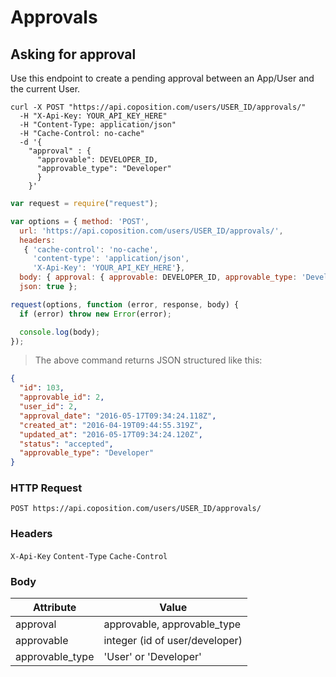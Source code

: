 # Approvals

## Asking for approval

Use this endpoint to create a pending approval between an App/User and the current User.

```shell
curl -X POST "https://api.coposition.com/users/USER_ID/approvals/"
  -H "X-Api-Key: YOUR_API_KEY_HERE"
  -H "Content-Type: application/json"
  -H "Cache-Control: no-cache"
  -d '{
    "approval" : {
      "approvable": DEVELOPER_ID,
      "approvable_type": "Developer"
      }
    }'
```
```javascript
var request = require("request");

var options = { method: 'POST',
  url: 'https://api.coposition.com/users/USER_ID/approvals/',
  headers:
   { 'cache-control': 'no-cache',
     'content-type': 'application/json',
     'X-Api-Key': 'YOUR_API_KEY_HERE'},
  body: { approval: { approvable: DEVELOPER_ID, approvable_type: 'Developer' } },
  json: true };

request(options, function (error, response, body) {
  if (error) throw new Error(error);

  console.log(body);
});

```
> The above command returns JSON structured like this:

```json
{
  "id": 103,
  "approvable_id": 2,
  "user_id": 2,
  "approval_date": "2016-05-17T09:34:24.118Z",
  "created_at": "2016-04-19T09:44:55.319Z",
  "updated_at": "2016-05-17T09:34:24.120Z",
  "status": "accepted",
  "approvable_type": "Developer"
}
```
### HTTP Request
`POST https://api.coposition.com/users/USER_ID/approvals/`

### Headers

`X-Api-Key`
`Content-Type`
`Cache-Control`

### Body
Attribute | Value
-------------- | --------------
approval | approvable, approvable_type
approvable | integer (id of user/developer)
approvable_type | 'User' or 'Developer'
